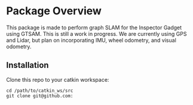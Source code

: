 # Package Overview
This package is made to perform graph SLAM for the Inspector Gadget using GTSAM.
This is still a work in progress. We are currently using GPS and Lidar, but plan
on incorporating IMU, wheel odometry, and visual odometry.

## Installation
Clone this repo to your catkin workspace:

```
cd /path/to/catkin_ws/src
git clone git@github.com:
```
